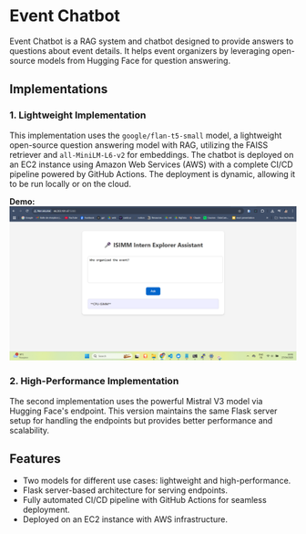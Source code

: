 # Event Chatbot

Event Chatbot is a RAG system and chatbot designed to provide answers to questions about event details. It helps event organizers by leveraging open-source models from Hugging Face for question answering.

## Implementations

### 1. Lightweight Implementation
This implementation uses the `google/flan-t5-small` model, a lightweight open-source question answering model with RAG, utilizing the FAISS retriever and `all-MiniLM-L6-v2` for embeddings. The chatbot is deployed on an EC2 instance using Amazon Web Services (AWS) with a complete CI/CD pipeline powered by GitHub Actions. The deployment is dynamic, allowing it to be run locally or on the cloud.

**Demo:**  
![Demo](./screenshots/demo.png)

### 2. High-Performance Implementation
The second implementation uses the powerful Mistral V3 model via Hugging Face's endpoint. This version maintains the same Flask server setup for handling the endpoints but provides better performance and scalability.

## Features

- Two models for different use cases: lightweight and high-performance.
- Flask server-based architecture for serving endpoints.
- Fully automated CI/CD pipeline with GitHub Actions for seamless deployment.
- Deployed on an EC2 instance with AWS infrastructure.

